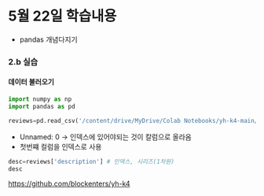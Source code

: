 # 5월 22일 학습내용
- pandas 개념다지기
### 2.b 실습
#### 데이터 불러오기
```python
import numpy as np
import pandas as pd

reviews=pd.read_csv('/content/drive/MyDrive/Colab Notebooks/yh-k4-main/data/winemag-data_first150k.csv', index_col=0)
```
- Unnamed: 0 -> 인덱스에 있어야되는 것이 칼럼으로 올라옴
- 첫번쨰 컬럼을 인덱스로 사용

```python
desc=reviews['description'] # 인덱스, 시리즈(1차원)
desc
```

https://github.com/blockenters/yh-k4